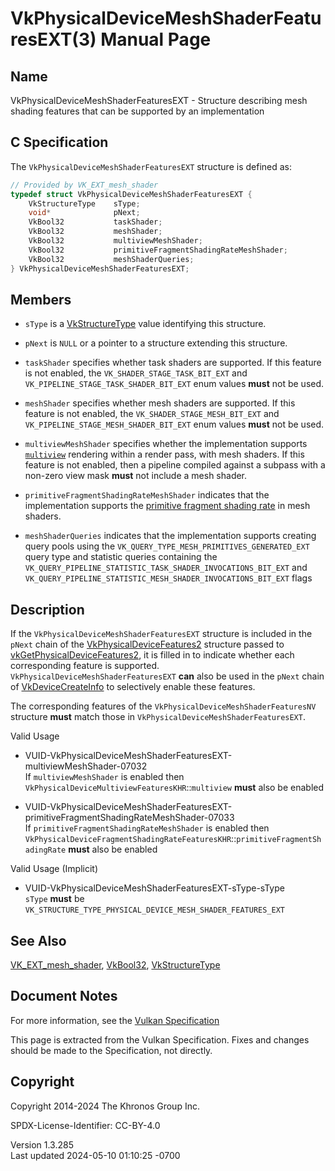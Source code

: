 # VkPhysicalDeviceMeshShaderFeaturesEXT(3) Manual Page

## Name

VkPhysicalDeviceMeshShaderFeaturesEXT - Structure describing mesh
shading features that can be supported by an implementation



## <a href="#_c_specification" class="anchor"></a>C Specification

The `VkPhysicalDeviceMeshShaderFeaturesEXT` structure is defined as:

``` c
// Provided by VK_EXT_mesh_shader
typedef struct VkPhysicalDeviceMeshShaderFeaturesEXT {
    VkStructureType    sType;
    void*              pNext;
    VkBool32           taskShader;
    VkBool32           meshShader;
    VkBool32           multiviewMeshShader;
    VkBool32           primitiveFragmentShadingRateMeshShader;
    VkBool32           meshShaderQueries;
} VkPhysicalDeviceMeshShaderFeaturesEXT;
```

## <a href="#_members" class="anchor"></a>Members

- `sType` is a [VkStructureType](https://registry.khronos.org/vulkan/specs/1.3-extensions/man/html/VkStructureType.html) value identifying
  this structure.

- `pNext` is `NULL` or a pointer to a structure extending this
  structure.

- <span id="features-taskShader"></span> `taskShader` specifies whether
  task shaders are supported. If this feature is not enabled, the
  `VK_SHADER_STAGE_TASK_BIT_EXT` and
  `VK_PIPELINE_STAGE_TASK_SHADER_BIT_EXT` enum values **must** not be
  used.

- <span id="features-meshShader"></span> `meshShader` specifies whether
  mesh shaders are supported. If this feature is not enabled, the
  `VK_SHADER_STAGE_MESH_BIT_EXT` and
  `VK_PIPELINE_STAGE_MESH_SHADER_BIT_EXT` enum values **must** not be
  used.

- <span id="features-multiview-mesh"></span> `multiviewMeshShader`
  specifies whether the implementation supports <a
  href="https://registry.khronos.org/vulkan/specs/1.3-extensions/html/vkspec.html#features-multiview"
  target="_blank" rel="noopener"><code>multiview</code></a> rendering
  within a render pass, with mesh shaders. If this feature is not
  enabled, then a pipeline compiled against a subpass with a non-zero
  view mask **must** not include a mesh shader.

- <span id="features-primitiveFragmentShadingRate-mesh"></span>
  `primitiveFragmentShadingRateMeshShader` indicates that the
  implementation supports the <a
  href="https://registry.khronos.org/vulkan/specs/1.3-extensions/html/vkspec.html#primsrast-fragment-shading-rate-primitive"
  target="_blank" rel="noopener">primitive fragment shading rate</a> in
  mesh shaders.

- <span id="features-meshShaderQueries"></span> `meshShaderQueries`
  indicates that the implementation supports creating query pools using
  the `VK_QUERY_TYPE_MESH_PRIMITIVES_GENERATED_EXT` query type and
  statistic queries containing the
  `VK_QUERY_PIPELINE_STATISTIC_TASK_SHADER_INVOCATIONS_BIT_EXT` and
  `VK_QUERY_PIPELINE_STATISTIC_MESH_SHADER_INVOCATIONS_BIT_EXT` flags

## <a href="#_description" class="anchor"></a>Description

If the `VkPhysicalDeviceMeshShaderFeaturesEXT` structure is included in
the `pNext` chain of the
[VkPhysicalDeviceFeatures2](https://registry.khronos.org/vulkan/specs/1.3-extensions/man/html/VkPhysicalDeviceFeatures2.html) structure
passed to
[vkGetPhysicalDeviceFeatures2](https://registry.khronos.org/vulkan/specs/1.3-extensions/man/html/vkGetPhysicalDeviceFeatures2.html), it is
filled in to indicate whether each corresponding feature is supported.
`VkPhysicalDeviceMeshShaderFeaturesEXT` **can** also be used in the
`pNext` chain of [VkDeviceCreateInfo](https://registry.khronos.org/vulkan/specs/1.3-extensions/man/html/VkDeviceCreateInfo.html) to
selectively enable these features.

The corresponding features of the `VkPhysicalDeviceMeshShaderFeaturesNV`
structure **must** match those in
`VkPhysicalDeviceMeshShaderFeaturesEXT`.

Valid Usage

- <a
  href="#VUID-VkPhysicalDeviceMeshShaderFeaturesEXT-multiviewMeshShader-07032"
  id="VUID-VkPhysicalDeviceMeshShaderFeaturesEXT-multiviewMeshShader-07032"></a>
  VUID-VkPhysicalDeviceMeshShaderFeaturesEXT-multiviewMeshShader-07032  
  If `multiviewMeshShader` is enabled then
  `VkPhysicalDeviceMultiviewFeaturesKHR`::`multiview` **must** also be
  enabled

- <a
  href="#VUID-VkPhysicalDeviceMeshShaderFeaturesEXT-primitiveFragmentShadingRateMeshShader-07033"
  id="VUID-VkPhysicalDeviceMeshShaderFeaturesEXT-primitiveFragmentShadingRateMeshShader-07033"></a>
  VUID-VkPhysicalDeviceMeshShaderFeaturesEXT-primitiveFragmentShadingRateMeshShader-07033  
  If `primitiveFragmentShadingRateMeshShader` is enabled then
  `VkPhysicalDeviceFragmentShadingRateFeaturesKHR`::`primitiveFragmentShadingRate`
  **must** also be enabled

Valid Usage (Implicit)

- <a href="#VUID-VkPhysicalDeviceMeshShaderFeaturesEXT-sType-sType"
  id="VUID-VkPhysicalDeviceMeshShaderFeaturesEXT-sType-sType"></a>
  VUID-VkPhysicalDeviceMeshShaderFeaturesEXT-sType-sType  
  `sType` **must** be
  `VK_STRUCTURE_TYPE_PHYSICAL_DEVICE_MESH_SHADER_FEATURES_EXT`

## <a href="#_see_also" class="anchor"></a>See Also

[VK_EXT_mesh_shader](https://registry.khronos.org/vulkan/specs/1.3-extensions/man/html/VK_EXT_mesh_shader.html),
[VkBool32](https://registry.khronos.org/vulkan/specs/1.3-extensions/man/html/VkBool32.html), [VkStructureType](https://registry.khronos.org/vulkan/specs/1.3-extensions/man/html/VkStructureType.html)

## <a href="#_document_notes" class="anchor"></a>Document Notes

For more information, see the <a
href="https://registry.khronos.org/vulkan/specs/1.3-extensions/html/vkspec.html#VkPhysicalDeviceMeshShaderFeaturesEXT"
target="_blank" rel="noopener">Vulkan Specification</a>

This page is extracted from the Vulkan Specification. Fixes and changes
should be made to the Specification, not directly.

## <a href="#_copyright" class="anchor"></a>Copyright

Copyright 2014-2024 The Khronos Group Inc.

SPDX-License-Identifier: CC-BY-4.0

Version 1.3.285  
Last updated 2024-05-10 01:10:25 -0700
